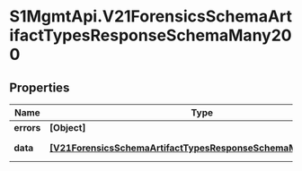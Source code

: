 # S1MgmtApi.V21ForensicsSchemaArtifactTypesResponseSchemaMany200

## Properties
Name | Type | Description | Notes
------------ | ------------- | ------------- | -------------
**errors** | **[Object]** | Errors | [optional] 
**data** | [**[V21ForensicsSchemaArtifactTypesResponseSchemaMany200Data]**](V21ForensicsSchemaArtifactTypesResponseSchemaMany200Data.md) | Response data | [optional] 


